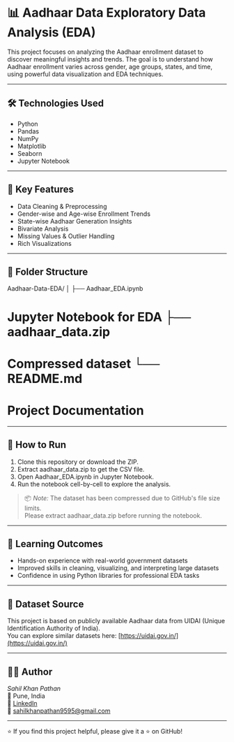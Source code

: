 # 📊 Aadhaar Data Exploratory Data Analysis (EDA)

This project focuses on analyzing the Aadhaar enrollment dataset to discover meaningful insights and trends. The goal is to understand how Aadhaar enrollment varies across gender, age groups, states, and time, using powerful data visualization and EDA techniques.

---

## 🛠 Technologies Used

- Python
- Pandas
- NumPy
- Matplotlib
- Seaborn
- Jupyter Notebook

---

## 📌 Key Features

- Data Cleaning & Preprocessing
- Gender-wise and Age-wise Enrollment Trends
- State-wise Aadhaar Generation Insights
- Bivariate Analysis
- Missing Values & Outlier Handling
- Rich Visualizations

---

## 📂 Folder Structure
Aadhaar-Data-EDA/ │ ├── Aadhaar_EDA.ipynb       
# Jupyter Notebook for EDA ├── aadhaar_data.zip    
# Compressed dataset └── README.md                
# Project Documentation
---

## 🚀 How to Run

1. Clone this repository or download the ZIP.
2. Extract aadhaar_data.zip to get the CSV file.
3. Open Aadhaar_EDA.ipynb in Jupyter Notebook.
4. Run the notebook cell-by-cell to explore the analysis.

> 📦 *Note:* The dataset has been compressed due to GitHub's file size limits.  
> Please extract aadhaar_data.zip before running the notebook.

---

## 🎯 Learning Outcomes

- Hands-on experience with real-world government datasets
- Improved skills in cleaning, visualizing, and interpreting large datasets
- Confidence in using Python libraries for professional EDA tasks

---

## 📌 Dataset Source

This project is based on publicly available Aadhaar data from UIDAI (Unique Identification Authority of India).  
You can explore similar datasets here: [https://uidai.gov.in/](https://uidai.gov.in/)

---

## 👨‍💻 Author

*Sahil Khan Pathan*  
📍 Pune, India  
🔗 [LinkedIn](https://www.linkedin.com/in/sahil-khan-pathan-69a28428a)  
📧 sahilkhanpathan9595@gmail.com

---

⭐ If you find this project helpful, please give it a ⭐ on GitHub!
